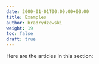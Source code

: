 ```yaml
---
date: 2000-01-01T00:00:00+00:00
title: Examples
author: bradrydzewski
weight: 19
toc: false
draft: true
---
```


Here are the articles in this section: